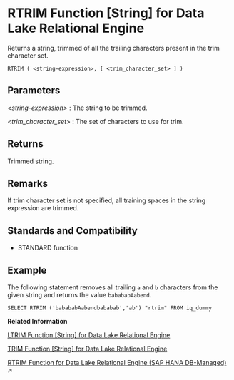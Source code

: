 <!-- loioa57d411084f21015969acd7d63bcc34c -->

# RTRIM Function \[String\] for Data Lake Relational Engine

Returns a string, trimmed of all the trailing characters present in the trim character set.



```
RTRIM ( <string-expression>, [ <trim_character_set> ] )
```



<a name="loioa57d411084f21015969acd7d63bcc34c__RTRIM_parm1"/>

## Parameters

 *<string-expression\>*
 :   The string to be trimmed.

  *<trim\_character\_set\>*
 :   The set of characters to use for trim.

 

<a name="loioa57d411084f21015969acd7d63bcc34c__RTRIM_returns1"/>

## Returns

Trimmed string.



<a name="loioa57d411084f21015969acd7d63bcc34c__RTRIM_remarks1"/>

## Remarks

If trim character set is not specified, all training spaces in the string expression are trimmed.



<a name="loioa57d411084f21015969acd7d63bcc34c__RTRIM_standards1"/>

## Standards and Compatibility

-   STANDARD function



<a name="loioa57d411084f21015969acd7d63bcc34c__RTRIM_example1"/>

## Example

The following statement removes all trailing `a` and `b` characters from the given string and returns the value `babababAabend`.

```
SELECT RTRIM ('babababAabendbababab','ab') "rtrim" FROM iq_dummy
```

**Related Information**  


[LTRIM Function \[String\] for Data Lake Relational Engine](ltrim-function-string-for-data-lake-relational-engine-a561eaf.md "Returns a string, trimmed of all the leading characters present in the trim character set.")

[TRIM Function \[String\] for Data Lake Relational Engine](trim-function-string-for-data-lake-relational-engine-a58b326.md "Returns a string, trimmed of all the leading and trailing characters present in the trim character set.")

[RTRIM Function for Data Lake Relational Engine (SAP HANA DB-Managed)](https://help.sap.com/viewer/a898e08b84f21015969fa437e89860c8/2023_1_QRC/en-US/3b49f57802c0438a98d16f1b572609ac.html "Returns a string, trimmed of all the trailing characters present in the trim character set.") :arrow_upper_right:

